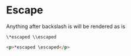 # Escape
Anything after backslash is will be rendered as is

```gularen
\*escaped \\escaped
```
```html
<p>*escaped \escaped</p>
```
